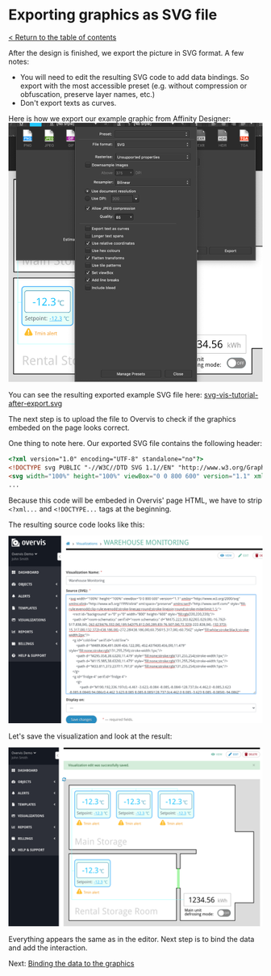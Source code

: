 # Exporting graphics as SVG file

[< Return to the table of contents](../README.md)

After the design is finished, we export the picture in SVG format. A few notes:
* You will need to edit the resulting SVG code to add data bindings. So export with the most accessible preset (e.g. without compression or obfuscation, preserve layer names, etc.)
* Don't export texts as curves.

Here is how we export our example graphic from Affinity Designer:
![Export settings](img-export.png)

You can see the resulting exported example SVG file here: [svg-vis-tutorial-after-export.svg](svg-vis-tutorial-after-export.svg)

The next step is to upload the file to Overvis to check if the graphics embeded on the page looks correct.

One thing to note here. Our exported SVG file contains the following header:

```html
<?xml version="1.0" encoding="UTF-8" standalone="no"?>
<!DOCTYPE svg PUBLIC "-//W3C//DTD SVG 1.1//EN" "http://www.w3.org/Graphics/SVG/1.1/DTD/svg11.dtd">
<svg width="100%" height="100%" viewBox="0 0 800 600" version="1.1" xmlns="http://www.w3.org/2000/svg" xmlns:xlink="http://www.w3.org/1999/xlink" xml:space="preserve" xmlns:serif="http://www.serif.com/" style="fill-rule:evenodd;clip-rule:evenodd;stroke-linecap:round;stroke-linejoin:round;stroke-miterlimit:1.5;">
...
```

Because this code will be embeded in Overvis' page HTML, we have to strip `<?xml...` and `<!DOCTYPE...` tags at the beginning.

The resulting source code looks like this:

![First upload of static version](img-first-try.png)

Let's save the visualization and look at the result:

![Static version displayed](img-first-try-view.png)

Everything appears the same as in the editor. Next step is to bind the data and add the interaction.

Next: [Binding the data to the graphics](../03-bind-data/README.md)